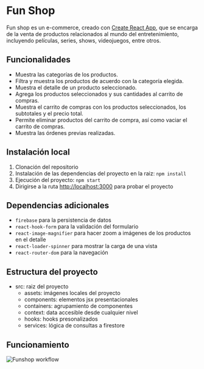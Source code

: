 # Fun Shop

Fun shop es un e-commerce, creado con [Create React App](https://facebook.github.io/create-react-app/docs/getting-started), que se encarga de la venta de productos relacionados al mundo del entretenimiento, incluyendo películas, series, shows, videojuegos, entre otros.

## Funcionalidades

- Muestra las categorías de los productos.
- Filtra y muestra los productos de acuerdo con la categoría elegida.
- Muestra el detalle de un producto seleccionado.
- Agrega los productos seleccionados y sus cantidades al carrito de compras.
- Muestra el carrito de compras con los productos seleccionados, los subtotales y el precio total.
- Permite eliminar productos del carrito de compra, así como vaciar el carrito de compras.
- Muestra las órdenes previas realizadas.

## Instalación local

1. Clonación del repositorio
2. Instalación de las dependencias del proyecto en la raiz: `npm install`
3. Ejecución del proyecto: `npm start`
4. Dirigirse a la ruta [http://localhost:3000](http://localhost:3000) para probar el proyecto

## Dependencias adicionales
- `firebase` para la persistencia de datos
- `react-hook-form` para la validación del formulario
- `react-image-magnifier` para hacer zoom a imágenes de los productos en el detalle
- `react-loader-spinner` para mostrar la carga de una vista
- `react-router-dom` para la navegación

## Estructura del proyecto
- src: raiz del proyecto
  - assets: imágenes locales del proyecto
  - components: elementos jsx presentacionales
  - containers: agrupamiento de componentes
  - context: data accesible desde cualquier nivel
  - hooks: hooks presonalizados
  - services: lógica de consultas a firestore

## Funcionamiento

![Funshop workflow](https://media.giphy.com/media/bbI4XlFUsxt324186T/giphy.gif)
